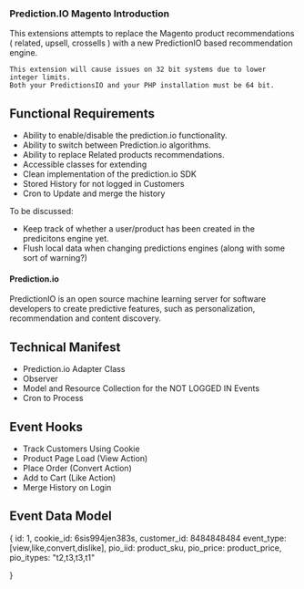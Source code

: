 ### Prediction.IO Magento Introduction

This extensions attempts to replace the Magento product recommendations ( related, upsell, crossells ) with a new PredictionIO based recommendation engine. 

    This extension will cause issues on 32 bit systems due to lower integer limits.
    Both your PredictionsIO and your PHP installation must be 64 bit.



## Functional Requirements 

- Ability to enable/disable the prediction.io functionality.
- Ability to switch between Prediction.io algorithms.
- Ability to replace Related products recommendations. 
- Accessible classes for extending 
- Clean implementation of the prediction.io SDK
- Stored History for not logged in Customers 
- Cron to Update and merge the history 

To be discussed:
- Keep track of whether a user/product has been created in the predicitons engine yet.
- Flush local data when changing predictions engines (along with some sort of warning?)

#### Prediction.io

PredictionIO is an open source machine learning server for software developers to create predictive features, such as personalization, recommendation and content discovery.

##  Technical Manifest

- Prediction.io Adapter Class
- Observer
- Model and Resource Collection for the NOT LOGGED IN Events 
- Cron to Process 

## Event Hooks

- Track Customers Using Cookie
- Product Page Load (View Action)
- Place Order (Convert Action)
- Add to Cart (Like Action)
- Merge History on Login 


## Event Data Model 

{
	id: 1,
	cookie_id: 6sis994jen383s,
	customer_id: 8484848484
	event_type: [view,like,convert,dislike],
	pio_iid: product_sku,
	pio_price: product_price,
	pio_itypes: "t2,t3,t3,t1"

}
